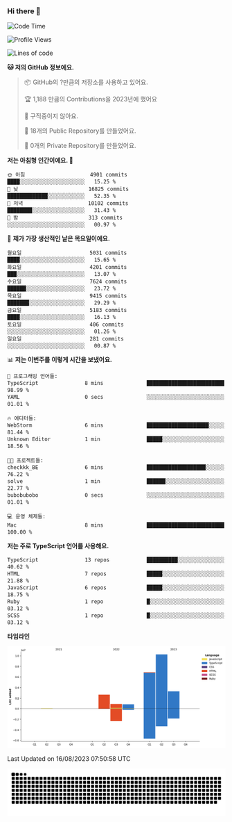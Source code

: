 ### Hi there 👋

<!--START_SECTION:waka-->
![Code Time](http://img.shields.io/badge/Code%20Time-3%20hrs%2047%20mins-blue)

![Profile Views](http://img.shields.io/badge/Profile%20Views-59-blue)

![Lines of code](https://img.shields.io/badge/%EC%A0%80%EB%8A%94%20%EC%97%AC%ED%83%9C%EA%B9%8C%EC%A7%80%20-24.8%20million%20%EC%A4%84%EC%9D%98%20%EC%BD%94%EB%93%9C%EB%A5%BC%20%EC%9E%91%EC%84%B1%ED%96%88%EC%96%B4%EC%9A%94.-blue)

**🐱 저의 GitHub 정보에요.** 

> 📦 GitHub의 ?만큼의 저장소를 사용하고 있어요. 
 > 
> 🏆 1,188 만큼의 Contributions을 2023년에 했어요
 > 
> 🚫 구직중이지 않아요.
 > 
> 📜 18개의 Public Repository를 만들었어요. 
 > 
> 🔑 0개의 Private Repository를 만들었어요. 
 > 
**저는 아침형 인간이에요. 🐤** 

```text
🌞 아침                     4901 commits        ████░░░░░░░░░░░░░░░░░░░░░   15.25 % 
🌆 낮　                     16825 commits       █████████████░░░░░░░░░░░░   52.35 % 
🌃 저녁                     10102 commits       ████████░░░░░░░░░░░░░░░░░   31.43 % 
🌙 밤　                     313 commits         ░░░░░░░░░░░░░░░░░░░░░░░░░   00.97 % 
```
📅 **제가 가장 생산적인 날은 목요일이에요.** 

```text
월요일                      5031 commits        ████░░░░░░░░░░░░░░░░░░░░░   15.65 % 
화요일                      4201 commits        ███░░░░░░░░░░░░░░░░░░░░░░   13.07 % 
수요일                      7624 commits        ██████░░░░░░░░░░░░░░░░░░░   23.72 % 
목요일                      9415 commits        ███████░░░░░░░░░░░░░░░░░░   29.29 % 
금요일                      5183 commits        ████░░░░░░░░░░░░░░░░░░░░░   16.13 % 
토요일                      406 commits         ░░░░░░░░░░░░░░░░░░░░░░░░░   01.26 % 
일요일                      281 commits         ░░░░░░░░░░░░░░░░░░░░░░░░░   00.87 % 
```


📊 **저는 이번주를 이렇게 시간을 보냈어요.** 

```text
💬 프로그래밍 언어들: 
TypeScript               8 mins              █████████████████████████   98.99 % 
YAML                     0 secs              ░░░░░░░░░░░░░░░░░░░░░░░░░   01.01 % 

🔥 에디터들: 
WebStorm                 6 mins              ████████████████████░░░░░   81.44 % 
Unknown Editor           1 min               █████░░░░░░░░░░░░░░░░░░░░   18.56 % 

🐱‍💻 프로젝트들: 
checkkk_BE               6 mins              ███████████████████░░░░░░   76.22 % 
solve                    1 min               ██████░░░░░░░░░░░░░░░░░░░   22.77 % 
bubobubobo               0 secs              ░░░░░░░░░░░░░░░░░░░░░░░░░   01.01 % 

💻 운영 체제들: 
Mac                      8 mins              █████████████████████████   100.00 % 
```

**저는 주로 TypeScript 언어를 사용해요.** 

```text
TypeScript               13 repos            ██████████░░░░░░░░░░░░░░░   40.62 % 
HTML                     7 repos             █████░░░░░░░░░░░░░░░░░░░░   21.88 % 
JavaScript               6 repos             █████░░░░░░░░░░░░░░░░░░░░   18.75 % 
Ruby                     1 repo              █░░░░░░░░░░░░░░░░░░░░░░░░   03.12 % 
SCSS                     1 repo              █░░░░░░░░░░░░░░░░░░░░░░░░   03.12 % 
```



**타임라인**

![Lines of Code chart](https://raw.githubusercontent.com/bubobubobo/bubobubobo/main/assets/bar_graph.png)


 Last Updated on 16/08/2023 07:50:58 UTC
<!--END_SECTION:waka-->

<picture>
  <source media="(prefers-color-scheme: dark)" srcset="https://raw.githubusercontent.com/bubobubobo/bubobubobo/output/github-contribution-grid-snake-dark.svg">
  <source media="(prefers-color-scheme: light)" srcset="https://raw.githubusercontent.com/bubobubobo/bubobubobo/output/github-contribution-grid-snake.svg">
  <img alt="github contribution grid snake animation" src="https://raw.githubusercontent.com/bubobubobo/bubobubobo/output/github-contribution-grid-snake.svg">
</picture>
